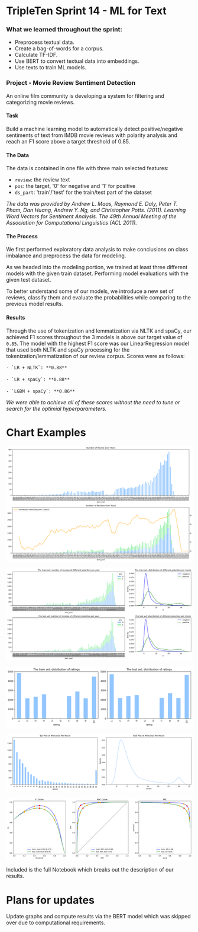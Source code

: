 # TripleTen Sprint 14 - ML for Text

### What we learned throughout the sprint:

- Preprocess textual data.
- Create a bag-of-words for a corpus.
- Calculate TF-IDF.
- Use BERT to convert textual data into embeddings.
- Use texts to train ML models.

### Project - Movie Review Sentiment Detection

An online film community is developing a system for filtering and categorizing movie reviews. 

#### Task

Build a machine learning model to automatically detect positive/negative sentiments of text from IMDB movie reviews with polarity analysis and reach an F1 score above a target threshold of 0.85.

#### The Data

The data is contained in one file with three main selected features:

- `review`: the review text
- `pos`: the target, '0' for negative and '1' for positive
- `ds_part`: 'train'/'test' for the train/test part of the dataset

*The data was provided by Andrew L. Maas, Raymond E. Daly, Peter T. Pham, Dan Huang, Andrew Y. Ng, and Christopher Potts. (2011). Learning Word Vectors for Sentiment Analysis. The 49th Annual Meeting of the Association for Computational Linguistics (ACL 2011).*

#### The Process

We first performed exploratory data analysis to make conclusions on class imbalance and preprocess the data for modeling.

As we headed into the modeling portion, we trained at least three different models with the given train dataset. Performing model evaluations with the given test dataset. 

To better understand some of our models, we introduce a new set of reviews, classify them and evaluate the probabilities while comparing to the previous model results.

#### Results

Through the use of tokenization and lemmatization via NLTK and spaCy, our achieved F1 scores throughout the 3 models is above our target value of `0.85`. The model with the highest F1 score was our LinearRegression model that used both NLTK and spaCy processing for the tokenization/lemmatization of our review corpus. Scores were as follows:

    - `LR + NLTK`: **0.88**

    - `LR + spaCy`: **0.88**

    - `LGBM + spaCy`: **0.86**
    

*We were able to achieve all of these scores without the need to tune or search for the optimial hyperparameters.*

# Chart Examples

![Alt text](output0.png)

![Alt text](output.png)

![Alt text](output2.png)

![Alt text](output3.png)

![Alt text](output4.png)

Included is the full Notebook which breaks out the description of our results.

# Plans for updates

Update graphs and compute results via the BERT model which was skipped over due to computational requirements.
